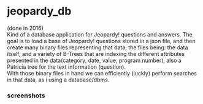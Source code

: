 # jeopardy_db

(done in 2016)  
Kind of a database application for Jeopardy! questions and answers. The goal is to load a base of Jeopardy! questions stored
in a json file, and then create many binary files representing that data; the files being: the data itself, and a variety of
B-Trees that are indexing the different attributes presented in the data(category, date, value, program number),
also a Patricia tree for the text information (question).  
With those binary files in hand we can efficiently (luckly) perform searches in that data, as i using a database/dbms.

### screenshots
